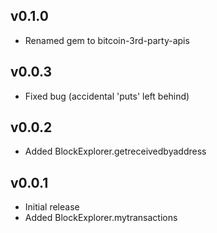 ## v0.1.0

* Renamed gem to bitcoin-3rd-party-apis

## v0.0.3

* Fixed bug (accidental 'puts' left behind)

## v0.0.2

* Added BlockExplorer.getreceivedbyaddress

## v0.0.1 

* Initial release
* Added BlockExplorer.mytransactions

